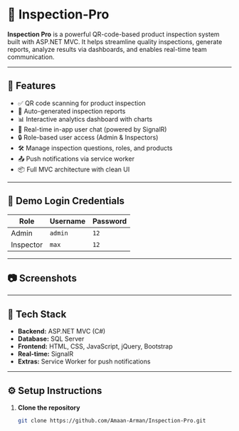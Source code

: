 # 🔎 Inspection-Pro

**Inspection Pro** is a powerful QR-code-based product inspection system built with ASP.NET MVC. It helps streamline quality inspections, generate reports, analyze results via dashboards, and enables real-time team communication.

---

## 🚀 Features

- ✅ QR code scanning for product inspection
- 📝 Auto-generated inspection reports
- 📊 Interactive analytics dashboard with charts
- 💬 Real-time in-app user chat (powered by SignalR)
- 🔒 Role-based user access (Admin & Inspectors)
- 🛠️ Manage inspection questions, roles, and products
- 📤 Push notifications via service worker
- 📦 Full MVC architecture with clean UI

---

## 🔑 Demo Login Credentials

| Role      | Username | Password |
|-----------|----------|----------|
| Admin     | `admin`  | `12`     |
| Inspector | `max`    | `12`     |

---

## 📷 Screenshots



---

## 🧰 Tech Stack

- **Backend:** ASP.NET MVC (C#)
- **Database:** SQL Server
- **Frontend:** HTML, CSS, JavaScript, jQuery, Bootstrap
- **Real-time:** SignalR
- **Extras:** Service Worker for push notifications

---

## ⚙️ Setup Instructions

1. **Clone the repository**
   ```bash
   git clone https://github.com/Amaan-Arman/Inspection-Pro.git
